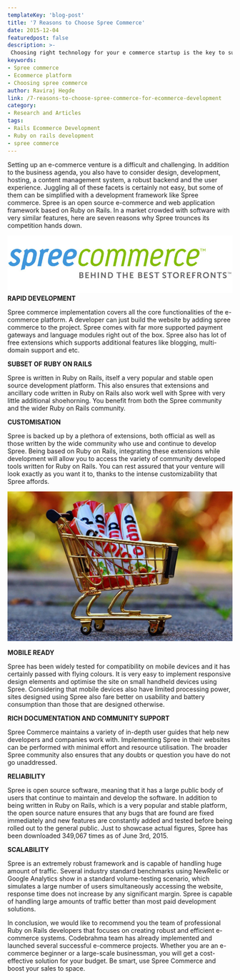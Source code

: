 ```yaml
---
templateKey: 'blog-post'
title: '7 Reasons to Choose Spree Commerce'
date: 2015-12-04
featuredpost: false
description: >-
 Choosing right technology for your e commerce startup is the key to success. Explaining why Spree Commerce will be the best Ecommerce platform of choice.
keywords:
- Spree commerce
- Ecommerce platform
- Choosing spree commerce
author: Raviraj Hegde  
link: /7-reasons-to-choose-spree-commerce-for-ecommerce-development
category:
- Research and Articles
tags:
- Rails Ecommerce Development
- Ruby on rails development
- spree commerce
---
```



Setting up an e-commerce venture is a difficult and challenging. In addition to the business agenda, you also have to consider design, development, hosting, a content management system, a robust backend and the user experience. Juggling all of these facets is certainly not easy, but some of them can be simplified with a development framework like Spree commerce. Spree is an open source e-commerce and web application framework based on Ruby on Rails. In a market crowded with software with very similar features, here are seven reasons why Spree trounces its competition hands down.

![spree-commerce][1]  
**RAPID DEVELOPMENT**

Spree commerce implementation covers all the core functionalities of the e-commerce platform. A developer can just build the website by adding spree commerce to the project. Spree comes with far more supported payment gateways and language modules right out of the box. Spree also has lot of free extensions which supports additional features like blogging, multi-domain support and etc.

**SUBSET OF RUBY ON RAILS**

Spree is written in Ruby on Rails, itself a very popular and stable open source development platform. This also ensures that extensions and ancillary code written in Ruby on Rails also work well with Spree with very little additional shoehorning. You benefit from both the Spree community and the wider Ruby on Rails community.

**CUSTOMISATION**

Spree is backed up by a plethora of extensions, both official as well as those written by the wide community who use and continue to develop Spree. Being based on Ruby on Rails, integrating these extensions while development will allow you to access the variety of community developed tools written for Ruby on Rails. You can rest assured that your venture will look exactly as you want it to, thanks to the intense customizability that Spree affords.

![shopping-cart-1080841_1920 \(1\)][3]

**MOBILE READY**

Spree has been widely tested for compatibility on mobile devices and it has certainly passed with flying colours. It is very easy to implement responsive design elements and optimise the site on small handheld devices using Spree. Considering that mobile devices also have limited processing power, sites designed using Spree also fare better on usability and battery consumption than those that are designed otherwise.

**RICH DOCUMENTATION AND COMMUNITY SUPPORT**

Spree Commerce maintains a variety of in-depth user guides that help new developers and companies work with. Implementing Spree in their websites can be performed with minimal effort and resource utilisation. The broader Spree community also ensures that any doubts or question you have do not go unaddressed.

**RELIABILITY**

Spree is open source software, meaning that it has a large public body of users that continue to maintain and develop the software. In addition to being written in Ruby on Rails, which is a very popular and stable platform, the open source nature ensures that any bugs that are found are fixed immediately and new features are constantly added and tested before being rolled out to the general public. Just to showcase actual figures, Spree has been downloaded 349,067 times as of June 3rd, 2015.

**SCALABILITY**

Spree is an extremely robust framework and is capable of handling huge amount of traffic. Several industry standard benchmarks using NewRelic or Google Analytics show in a standard volume-testing scenario, which simulates a large number of users simultaneously accessing the website, response time does not increase by any significant margin. Spree is capable of handling large amounts of traffic better than most paid development solutions.

 
In conclusion, we would like to recommend you the team of professional Ruby on Rails developers that focuses on creating robust and efficient e-commerce systems. Codebrahma team has already implemented and launched several successful e-commerce projects. Whether you are an e-commerce beginner or a large-scale businessman, you will get a cost-effective solution for your budget. Be smart, use Spree Commerce and boost your sales to space.

[1]: ./images/spree-commerce.jpg
[3]: ./images/shopping-cart-1080841_1920-1-1024x681.jpg
  
